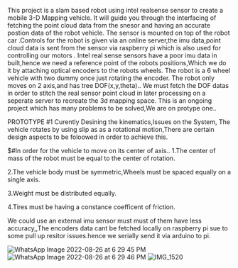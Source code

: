This project is a slam based robot using intel realsense sensor to create a mobile 3-D Mapping vehicle.
It will guide you through the interfacing of fetching the point cloud data from the snesor and having an accurate postion data of the robot vehicle.
The sensor is mounted on top of the robot car .Controls for the robot is given via an online server,the imu data,point cloud data is sent from the sensor via raspberry pi which is also used for controlling our motors .
Intel real sense sensors have a poor imu data in built,hence we need a reference point of the robots positions,Which we do it by attaching optical encoders to the robots wheels.
The robot is a 6 wheel vehicle with two dummy once just rotating the encoder.
The robot only moves on 2 axis,and has tree DOF(x,y,theta)..
We must fetch the DOF datas in order to stitch the real sensor point cloud in later processing on a seperate server to recreate the 3d mapping space.
This is an ongoing project which has many problems to be solved,We are on protype one..



PROTOTYPE #1
Curently Desining the kinematics,Issues on the System,
The vehicle rotates by using slip as as a rotational motion,There are certain design aspects to be foloowed in order to achieve this.

$#In order for the vehicle to move on its center of axis..
1.The center of mass of the robot must be equal to the center of rotation.

2.The vehicle body must be symmetric,Wheels must be spaced equally on a single axis.

3.Weight must be distributed equally.

4.Tires must be having a constance coefficent of friction.

We could use an external imu sensor must must of them have less accuracy,,The encoders data cant be fetched locally on raspberry pi sue to some pull up resitor issues.hence we serially send it via arduino to pi.


![WhatsApp Image 2022-08-26 at 6 29 45 PM](https://user-images.githubusercontent.com/111580618/186909163-5520d5b8-51ad-486d-85f0-0621640c3ef1.jpeg)
![WhatsApp Image 2022-08-26 at 6 29 46 PM](https://user-images.githubusercontent.com/111580618/186909170-53d87aaf-2bbe-42c4-8a1a-73a7ac31caba.jpeg)
![IMG_1520](https://user-images.githubusercontent.com/111580618/186909746-07848d99-6f34-4b8f-86de-b688ed77423f.jpg)
